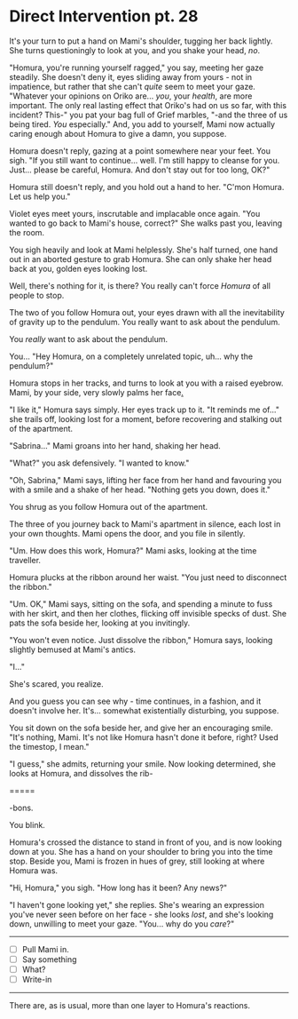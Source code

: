 # Direct Intervention pt. 28

It's your turn to put a hand on Mami's shoulder, tugging her back lightly. She turns questioningly to look at you, and you shake your head, *no*.

"Homura, you're running yourself ragged," you say, meeting her gaze steadily. She doesn't deny it, eyes sliding away from yours - not in impatience, but rather that she can't *quite* seem to meet your gaze. "Whatever your opinions on Oriko are... *you*, your *health*, are more important. The only real lasting effect that Oriko's had on us so far, with this incident? This-" you pat your bag full of Grief marbles, "-and the three of us being tired. *You* especially." And, you add to yourself, Mami now actually caring enough about Homura to give a damn, you suppose.

Homura doesn't reply, gazing at a point somewhere near your feet. You sigh. "If you still want to continue... well. I'm still happy to cleanse for you. Just... please be careful, Homura. And don't stay out for too long, OK?"

Homura still doesn't reply, and you hold out a hand to her. "C'mon Homura. Let us help you."

Violet eyes meet yours, inscrutable and implacable once again. "You wanted to go back to Mami's house, correct?" She walks past you, leaving the room.

You sigh heavily and look at Mami helplessly. She's half turned, one hand out in an aborted gesture to grab Homura. She can only shake her head back at you, golden eyes looking lost.

Well, there's nothing for it, is there? You really can't force *Homura* of all people to stop.

The two of you follow Homura out, your eyes drawn with all the inevitability of gravity up to the pendulum. You really want to ask about the pendulum.

You *really* want to ask about the pendulum.

You... "Hey Homura, on a completely unrelated topic, uh... why the pendulum?"

Homura stops in her tracks, and turns to look at you with a raised eyebrow. Mami, by your side, very slowly palms her face[.](https://i.imgur.com/6WLwbnm.png)

"I like it," Homura says simply. Her eyes track up to it. "It reminds me of..." she trails off, looking lost for a moment, before recovering and stalking out of the apartment.

"Sabrina..." Mami groans into her hand, shaking her head.

"What?" you ask defensively. "I wanted to know."

"Oh, Sabrina," Mami says, lifting her face from her hand and favouring you with a smile and a shake of her head. "Nothing gets you down, does it."

You shrug as you follow Homura out of the apartment.

The three of you journey back to Mami's apartment in silence, each lost in your own thoughts. Mami opens the door, and you file in silently.

"Um. How does this work, Homura?" Mami asks, looking at the time traveller.

Homura plucks at the ribbon around her waist. "You just need to disconnect the ribbon."

"Um. OK," Mami says, sitting on the sofa, and spending a minute to fuss with her skirt, and then her clothes, flicking off invisible specks of dust. She pats the sofa beside her, looking at you invitingly.

"You won't even notice. Just dissolve the ribbon," Homura says, looking slightly bemused at Mami's antics.

"I..."

She's scared, you realize.

And you guess you can see why - time continues, in a fashion, and it doesn't involve her. It's... somewhat existentially disturbing, you suppose.

You sit down on the sofa beside her, and give her an encouraging smile. "It's nothing, Mami. It's not like Homura hasn't done it before, right? Used the timestop, I mean."

"I guess," she admits, returning your smile. Now looking determined, she looks at Homura, and dissolves the rib-

\=====​

-bons.

You blink.

Homura's crossed the distance to stand in front of you, and is now looking down at you. She has a hand on your shoulder to bring you into the time stop. Beside you, Mami is frozen in hues of grey, still looking at where Homura was.

"Hi, Homura," you sigh. "How long has it been? Any news?"

"I haven't gone looking yet," she replies. She's wearing an expression you've never seen before on her face - she looks *lost*, and she's looking down, unwilling to meet your gaze. "You... why do you *care*?"

---

- [ ] Pull Mami in.
- [ ] Say something
- [ ] What?
- [ ] Write-in

---

There are, as is usual, more than one layer to Homura's reactions.
